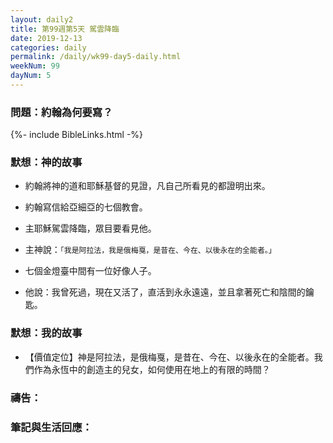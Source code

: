 ```yaml
---
layout: daily2
title: 第99週第5天 駕雲降臨
date: 2019-12-13
categories: daily
permalink: /daily/wk99-day5-daily.html
weekNum: 99
dayNum: 5
---
```


### 問題：約翰為何要寫？

{%- include BibleLinks.html -%}

### 默想：神的故事
+ 約翰將神的道和耶穌基督的見證，凡自己所看見的都證明出來。

+ 約翰寫信給亞細亞的七個教會。

+ 主耶穌駕雲降臨，眾目要看見他。

+ 主神說：`「我是阿拉法，我是俄梅戛，是昔在、今在、以後永在的全能者。」`

+ 七個金燈臺中間有一位好像人子。

+ 他說：我曾死過，現在又活了，直活到永永遠遠，並且拿著死亡和陰間的鑰匙。


### 默想：我的故事
+ 【價值定位】神是阿拉法，是俄梅戛，是昔在、今在、以後永在的全能者。我們作為永恆中的創造主的兒女，如何使用在地上的有限的時間？


### 禱告：

### 筆記與生活回應：

